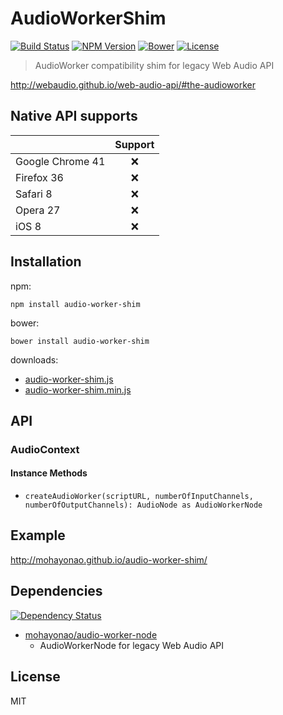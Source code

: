# AudioWorkerShim
[![Build Status](http://img.shields.io/travis/mohayonao/audio-worker-shim.svg?style=flat-square)](https://travis-ci.org/mohayonao/audio-worker-shim)
[![NPM Version](http://img.shields.io/npm/v/audio-worker-shim.svg?style=flat-square)](https://www.npmjs.org/package/audio-worker-shim)
[![Bower](http://img.shields.io/bower/v/audio-worker-shim.svg?style=flat-square)](http://bower.io/search/?q=audio-worker-shim)
[![License](http://img.shields.io/badge/license-MIT-brightgreen.svg?style=flat-square)](http://mohayonao.mit-license.org/)

> AudioWorker compatibility shim for legacy Web Audio API

http://webaudio.github.io/web-audio-api/#the-audioworker

## Native API supports
|                      | Support |
| -------------------- |:-------:|
| Google Chrome 41     | :x:     |
| Firefox 36           | :x:     |
| Safari 8             | :x:     |
| Opera 27             | :x:     |
| iOS 8                | :x:     |

## Installation

npm:

```
npm install audio-worker-shim
```

bower:

```
bower install audio-worker-shim
```

downloads:

- [audio-worker-shim.js](https://raw.githubusercontent.com/mohayonao/audio-worker-shim/master/build/audio-worker-shim.js)
- [audio-worker-shim.min.js](https://raw.githubusercontent.com/mohayonao/audio-worker-shim/master/build/audio-worker-shim.min.js)

## API
### AudioContext
#### Instance Methods
- `createAudioWorker(scriptURL, numberOfInputChannels, numberOfOutputChannels): AudioNode as AudioWorkerNode`

## Example
http://mohayonao.github.io/audio-worker-shim/

## Dependencies
[![Dependency Status](http://img.shields.io/david/mohayonao/audio-worker-shim.svg?style=flat-square)](https://david-dm.org/mohayonao/audio-worker-shim)

- [mohayonao/audio-worker-node](https://github.com/mohayonao/audio-worker-node)
  - AudioWorkerNode for legacy Web Audio API

## License
MIT
